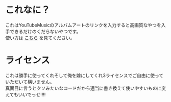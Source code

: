 # これなに？
これはYouTubeMusicのアルバムアートのリンクを入力すると高画質なやつを入手できるだけのくだらないやつです。  
使い方は [こちら](https://zialog.site/2023/05/i-made-a-tool-to-get-album-art/ "こちら") を見てください。  
# ライセンス
これは勝手に使ってくれそして俺を嫁にしてくれ3ライセンスでご自由に使っていただいて構いません。  
真面目に言うとクソみたいなコードだから適当に書き換えて使いやすいものに変えてもいいでっせ!!!!  

